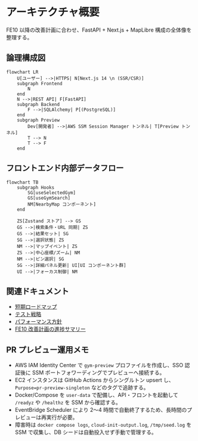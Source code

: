 # アーキテクチャ概要

FE10 以降の改善計画に合わせ、FastAPI + Next.js + MapLibre 構成の全体像を整理する。

## 論理構成図

```mermaid
flowchart LR
    U[ユーザー] -->|HTTPS| N[Next.js 14 \n (SSR/CSR)]
    subgraph Frontend
        N
    end
    N -->|REST API| F[FastAPI]
    subgraph Backend
        F -->|SQLAlchemy| P[(PostgreSQL)]
    end
    subgraph Preview
        Dev[開発者] -->|AWS SSM Session Manager トンネル| T[Preview トンネル]
        T --> N
        T --> F
    end
```

## フロントエンド内部データフロー

```mermaid
flowchart TB
    subgraph Hooks
        SG[useSelectedGym]
        GS[useGymSearch]
        NM[NearbyMap コンポーネント]
    end

    ZS[Zustand ストア] --> GS
    GS -->|検索条件・URL 同期| ZS
    GS -->|結果セット| SG
    SG -->|選択状態| ZS
    NM -->|マップイベント| ZS
    ZS -->|中心座標/ズーム| NM
    NM -->|ピン選択| SG
    SG -->|詳細パネル更新| UI[UI コンポーネント群]
    UI -->|フォーカス制御| NM
```

## 関連ドキュメント

- [短期ロードマップ](./roadmap-next.md)
- [テスト戦略](./testing-strategy.md)
- [パフォーマンス方針](./performance.md)
- [FE10 改善計画の進捗サマリー](./fe10-progress.md)

## PR プレビュー運用メモ

- AWS IAM Identity Center で `gym-preview` プロファイルを作成し、SSO 認証後に SSM ポートフォワーディングでプレビューへ接続する。
- EC2 インスタンスは GitHub Actions からシングルトン upsert し、`Purpose=pr-preview-singleton` などのタグで追跡する。
- Docker/Compose を `user-data` で配備し、API・フロントを起動して `/readyz` や `/healthz` を SSM から確認する。
- EventBridge Scheduler により 2〜4 時間で自動終了するため、長時間のプレビューは再実行が必要。
- 障害時は `docker compose logs`, `cloud-init-output.log`, `/tmp/seed.log` を SSM で収集し、DB シードは自動投入せず手動で管理する。
